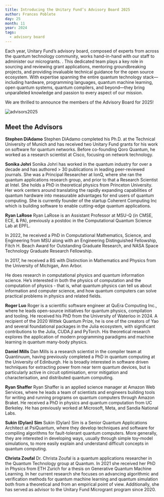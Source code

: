 ```yaml
---
title: Introducing the Unitary Fund’s Advisory Board 2025
author: Frances Poblete
day: 25
month: 11
year: 2024
tags: 
  - advisory board
---
```

Each year, Unitary Fund’s advisory board, composed of experts from across the quantum technology community, works hand-in-hand with our staff to administer our microgrants. . This dedicated team plays a key role in sourcing and reviewing grant applications, mentoring groundbreaking projects, and providing invaluable technical guidance for the open source ecosystem. With expertise spanning the entire quantum technology stack—including hardware, programming languages, quantum machine learning, open quantum systems, quantum compilers, and beyond—they bring unparalleled knowledge and passion to every aspect of our mission.

We are thrilled to announce the members of the Advisory Board for 2025!

![advisors2025](/images/2025_advisors.png)

## Meet the Advisors

**Stephen DiAdamo**
Stephen DiAdamo completed his Ph.D. at the Technical University of Munich and has received two Unitary Fund grants for his work on software for quantum networks. Before co-founding Qoro Quantum, he worked as a research scientist at Cisco, focusing on network technology.

**Sonika Johri**
Sonika Johri has worked in the quantum industry for over a decade and has authored > 30 publications in leading peer-reviewed journals. She was a Principal Researcher at IonQ, where she ran the quantum applications research group, and prior to that a Research Scientist at Intel. She holds a PhD in theoretical physics from Princeton University. Her work centers around translating the rapidly expanding capabilities of quantum hardware into measurable advantages for end users of quantum computing. She is currently founder of the startup Coherent Computing Inc which is building software to enable cutting-edge quantum applications.

**Ryan LaRose**
Ryan LaRose is an Assistant Professor at MSU-Q (in CMSE, ECE, & PA), previously a postdoc in the Computational Quantum Science Lab at EPFL.

In 2022, he received a PhD in Computational Mathematics, Science, and Engineering from MSU along with an Engineering Distinguished Fellowship, Fitch H. Beach Award for Outstanding Graduate Research, and NASA Space Technology Graduate Research Fellowship.

In 2017, he received a BS with Distinction in Mathematics and Physics from the University of Michigan, Ann Arbor.

He does research in computational physics and quantum information science. He’s interested in both the physics of computation and the computation of physics - that is, what quantum physics can tell us about information and computer science, and how quantum computers can solve practical problems in physics and related fields.

**Roger Luo**
Roger is a scientific software engineer at QuEra Computing Inc., where he leads open-source initiatives for quantum physics, compilation and tooling. He received his PhD from the University of Waterloo in 2024. A recipient of the 2020 Wittek Quantum Prize, he is one of the creators of Yao and several foundational packages in the Julia ecosystem, with significant contributions to the Julia, CUDA.jl and PyTorch. His theoretical research explores the application of modern programming paradigms and machine learning in quantum many-body physics.

**Daniel Mills**
Dan Mills is a research scientist in the compiler team at Quantinuum, having previously completed a PhD in quantum computing at the University of Edinburgh. He is broadly interested in software driven techniques for extracting power from near term quantum devices, but is particularly active in circuit optimisation, error mitigation and characterisation, and distributed quantum computing.

**Ryan Shaffer**
Ryan Shaffer is an applied science manager at Amazon Web Services, where he leads a team of scientists and engineers building tools for writing and running programs on quantum computers through Amazon Braket. He received a PhD in physics and quantum computation from UC Berkeley. He has previously worked at Microsoft, Meta, and Sandia National Labs.

**Sukin (Dylan) Sim**
Sukin (Dylan) Sim is a Senior Quantum Applications Architect at PsiQuantum, where they develop techniques and software for compiling algorithms for fault-tolerant quantum computers. More generally, they are interested in developing ways, usually through simple toy-model simulations, to more easily explain and understand difficult concepts in quantum computing.

**Christa Zoufal**
Dr. Christa Zoufal is a quantum applications researcher in the Quantum Technology group at Quantum. In 2021 she received her PhD in Physics from ETH Zurich for a thesis on Generative Quantum Machine Learning. In her current research she focuses on advancing algorithmic and verification methods for quantum machine learning and quantum simulation both from a theoretical and from an empirical point of view. Additionally, she has served as advisor to the Unitary Fund Microgrant program since 2020.
